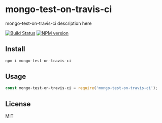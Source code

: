 # mongo-test-on-travis-ci

mongo-test-on-travis-ci description here

[![Build Status][travis-image]][travis-url]
[![NPM version][npm-image]][npm-url]

## Install

```bash
npm i mongo-test-on-travis-ci
```

## Usage

```js
const mongo-test-on-travis-ci = require('mongo-test-on-travis-ci');
```

## License

MIT

[npm-url]: https://npmjs.org/package/mongo-test-on-travis-ci
[npm-image]: https://badge.fury.io/js/mongo-test-on-travis-ci.svg
[travis-url]: https://travis-ci.org/astur/mongo-test-on-travis-ci
[travis-image]: https://travis-ci.org/astur/mongo-test-on-travis-ci.svg?branch=master